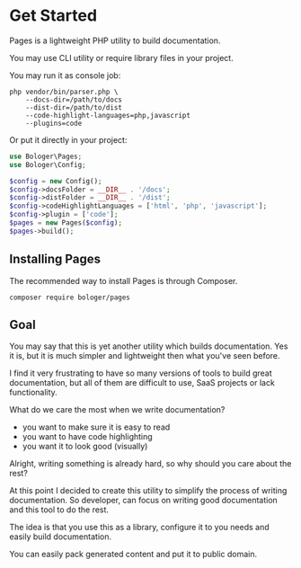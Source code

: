 # Get Started

Pages is a lightweight PHP utility to build documentation. 

You may use CLI utility or require library files in your project.

You may run it as console job: 
```
php vendor/bin/parser.php \
    --docs-dir=/path/to/docs
    --dist-dir=/path/to/dist 
    --code-highlight-languages=php,javascript
    --plugins=code
```

Or put it directly in your project:
```php
use Bologer\Pages;
use Bologer\Config;

$config = new Config();
$config->docsFolder = __DIR__ . '/docs';
$config->distFolder = __DIR__ . '/dist';
$config->codeHighlightLanguages = ['html', 'php', 'javascript'];
$config->plugin = ['code'];
$pages = new Pages($config);
$pages->build();
```

## Installing Pages
The recommended way to install Pages is through Composer.

```
composer require bologer/pages
```

## Goal 
You may say that this is yet another utility which builds documentation. Yes it is, but it is much simpler and 
lightweight then what you've seen before.

I find it very frustrating to have so many versions of tools to build great documentation, but all of them are 
difficult to use, SaaS projects or lack functionality. 

What do we care the most when we write documentation? 

- you want to make sure it is easy to read
- you want to have code highlighting
- you want it to look good (visually)

Alright, writing something is already hard, so why should you care about the rest?

At this point I decided to create this utility to simplify the process of writing documentation. So developer, can focus on 
writing good documentation and this tool to do the rest. 

The idea is that you use this as a library, configure it to you needs and easily build documentation. 

You can easily pack generated content and put it to public domain. 
